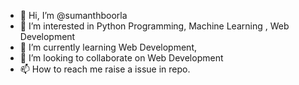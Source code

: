 - 👋 Hi, I’m @sumanthboorla
- 👀 I’m interested in Python Programming, Machine Learning , Web Development
- 🌱 I’m currently learning Web Development, 
- 💞️ I’m looking to collaborate on Web Development
- 📫 How to reach me raise a issue in repo.

<!---
sumanthboorla/sumanthboorla is a ✨ special ✨ repository because its `README.md` (this file) appears on your GitHub profile.
You can click the Preview link to take a look at your changes.
--->
